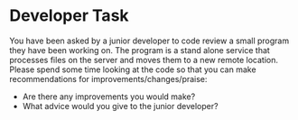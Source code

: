 # Developer Task

You have been asked by a junior developer to code review a small program they have been working on. The program is a stand alone service that processes files on the server and moves them to a new remote location. Please spend some time looking at the code so that you can make recommendations for improvements/changes/praise:

-	Are there any improvements you would make?
-	What advice would you give to the junior developer?
